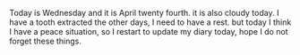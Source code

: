 Today is Wednesday and it is April twenty fourth. it is also cloudy today. I have a tooth extracted the other days, I need to have a rest. but today I think I have a peace situation, so I restart to update my diary today, hope I do not forget these things.
